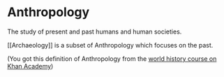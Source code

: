 # Anthropology
The study of present and past humans and human societies.

[[Archaeology]] is a subset of Anthropology which focuses on the past.

(You got this definition of Anthropology from the [world history course on Khan Academy](https://www.khanacademy.org/humanities/world-history/world-history-beginnings/origin-humans-early-societies/v/history-and-prehistory))
